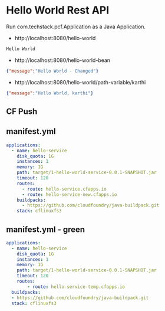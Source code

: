 # Hello World Rest API

Run com.techstack.pcf.Application as a Java Application.

- http://localhost:8080/hello-world

```txt
Hello World
```

- http://localhost:8080/hello-world-bean

```json
{"message":"Hello World - Changed"}
```

- http://localhost:8080/hello-world/path-variable/karthi

```json
{"message":"Hello World, karthi"}
```

## CF Push

## manifest.yml

```yaml
applications:
  - name: hello-service
    disk_quota: 1G
    instances: 1
    memory: 1G
    path: target/1-hello-world-service-0.0.1-SNAPSHOT.jar
    timeout: 120
    routes:
      - route: hello-service.cfapps.io
      - route: hello-service-new.cfapps.io
    buildpacks:
      - https://github.com/cloudfoundry/java-buildpack.git
    stack: cflinuxfs3
```

## manifest.yml - green
```yaml
applications:
  - name: hello-service
    disk_quota: 1G
    instances: 1
    memory: 1G
    path: target/1-hello-world-service-0.0.1-SNAPSHOT.jar
    timeout: 120
    routes:
        - route: hello-service-temp.cfapps.io
  buildpacks:
  - https://github.com/cloudfoundry/java-buildpack.git
  stack: cflinuxfs3
```